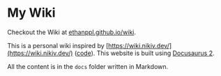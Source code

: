 # My Wiki

Checkout the Wiki at [ethanppl.github.io/wiki](https://ethanppl.github.io/wiki/).

This is a personal wiki inspired by [https://wiki.nikiv.dev/](https://wiki.nikiv.dev/) ([code](https://github.com/nikitavoloboev/knowledge)).
This website is built using [Docusaurus 2](https://docusaurus.io/).

All the content is in the `docs` folder written in Markdown.
